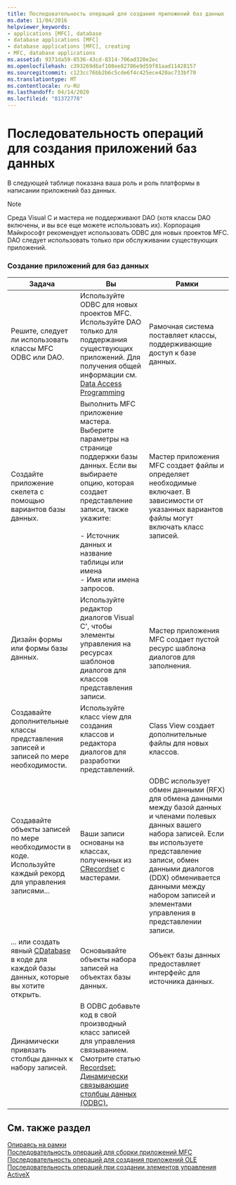```yaml
---
title: Последовательность операций для создания приложений баз данных
ms.date: 11/04/2016
helpviewer_keywords:
- applications [MFC], database
- database applications [MFC]
- database applications [MFC], creating
- MFC, database applications
ms.assetid: 9371da59-8536-43cd-8314-706ad320e2ec
ms.openlocfilehash: c393269d6af108ee82786e9d59f81aad11428157
ms.sourcegitcommit: c123cc76bb2b6c5cde6f4c425ece420ac733bf70
ms.translationtype: MT
ms.contentlocale: ru-RU
ms.lasthandoff: 04/14/2020
ms.locfileid: "81372778"
---
```

# <a name="sequence-of-operations-for-creating-database-applications"></a>Последовательность операций для создания приложений баз данных

В следующей таблице показана ваша роль и роль платформы в написании приложений баз данных.

> [!NOTE]
> Среда Visual C и мастера не поддерживают DAO (хотя классы DAO включены, и вы все еще можете использовать их). Корпорация Майкрософт рекомендует использовать ODBC для новых проектов MFC. DAO следует использовать только при обслуживании существующих приложений.

### <a name="creating-database-applications"></a>Создание приложений для баз данных

|Задача|Вы|Рамки|
|----------|------------|------------------------|
|Решите, следует ли использовать классы MFC ODBC или DAO.|Используйте ODBC для новых проектов MFC. Используйте DAO только для поддержания существующих приложений. Для получения общей информации см. [Data Access Programming](../data/data-access-programming-mfc-atl.md)|Рамочная система поставляет классы, поддерживающие доступ к базе данных.|
|Создайте приложение скелета с помощью вариантов базы данных.|Выполнить MFC приложение мастера. Выберите параметры на странице поддержки базы данных. Если вы выбираете опцию, которая создает представление записи, также укажите:<br /><br />- Источник данных и название таблицы или имена<br />- Имя или имена запросов.|Мастер приложения MFC создает файлы и определяет необходимые включает. В зависимости от указанных вариантов файлы могут включать класс записей.|
|Дизайн формы или формы базы данных.|Используйте редактор диалогов Visual C', чтобы элементы управления на ресурсах шаблонов диалогов для классов представления записи.|Мастер приложения MFC создает пустой ресурс шаблона диалогов для заполнения.|
|Создавайте дополнительные классы представления записей и записей по мере необходимости.|Используйте класс view для создания классов и редактора диалогов для разработки представлений.|Class View создает дополнительные файлы для новых классов.|
|Создавайте объекты записей по мере необходимости в коде. Используйте каждый рекорд для управления записями...|Ваши записи основаны на классах, полученных из [CRecordset](../mfc/reference/crecordset-class.md) с мастерами.|ODBC использует обмен данными (RFX) для обмена данными между базой данных и членами полевых данных вашего набора записей. Если вы используете представление записи, обмен данными диалогов (DDX) обменивается данными между набором записей и элементами управления в представлении записи.|
|... или создать явный [CDatabase](../mfc/reference/cdatabase-class.md) в коде для каждой базы данных, которые вы хотите открыть.|Основывайте объекты набора записей на объектах базы данных.|Объект базы данных предоставляет интерфейс для источника данных.|
|Динамически привязать столбцы данных к набору записей.|В ODBC добавьте код в свой производный класс записей для управления связыванием. Смотрите статью [Recordset: Динамически связывающие столбцы данных (ODBC).](../data/odbc/recordset-dynamically-binding-data-columns-odbc.md)||

## <a name="see-also"></a>См. также раздел

[Опираясь на рамки](../mfc/building-on-the-framework.md)<br/>
[Последовательность операций для сборки приложений MFC](../mfc/sequence-of-operations-for-building-mfc-applications.md)<br/>
[Последовательность операций для создания приложений OLE](../mfc/sequence-of-operations-for-creating-ole-applications.md)<br/>
[Последовательность операций при создании элементов управления ActiveX](../mfc/sequence-of-operations-for-creating-activex-controls.md)
